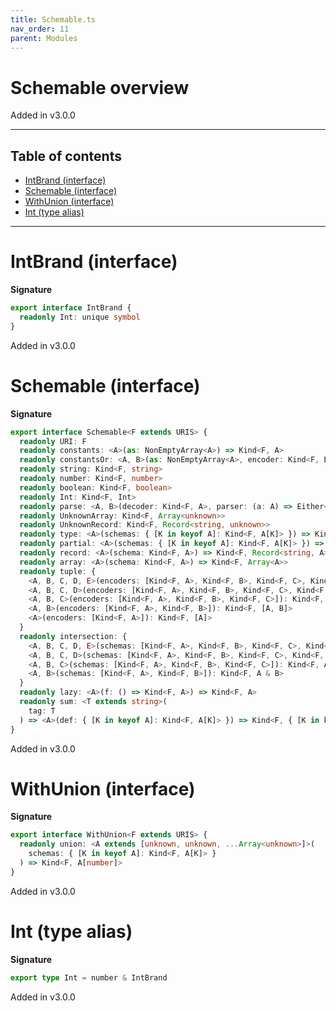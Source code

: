 ```yaml
---
title: Schemable.ts
nav_order: 11
parent: Modules
---
```


# Schemable overview

Added in v3.0.0

---

<h2 class="text-delta">Table of contents</h2>

- [IntBrand (interface)](#intbrand-interface)
- [Schemable (interface)](#schemable-interface)
- [WithUnion (interface)](#withunion-interface)
- [Int (type alias)](#int-type-alias)

---

# IntBrand (interface)

**Signature**

```ts
export interface IntBrand {
  readonly Int: unique symbol
}
```

Added in v3.0.0

# Schemable (interface)

**Signature**

```ts
export interface Schemable<F extends URIS> {
  readonly URI: F
  readonly constants: <A>(as: NonEmptyArray<A>) => Kind<F, A>
  readonly constantsOr: <A, B>(as: NonEmptyArray<A>, encoder: Kind<F, B>) => Kind<F, A | B>
  readonly string: Kind<F, string>
  readonly number: Kind<F, number>
  readonly boolean: Kind<F, boolean>
  readonly Int: Kind<F, Int>
  readonly parse: <A, B>(decoder: Kind<F, A>, parser: (a: A) => Either<string, B>) => Kind<F, A>
  readonly UnknownArray: Kind<F, Array<unknown>>
  readonly UnknownRecord: Kind<F, Record<string, unknown>>
  readonly type: <A>(schemas: { [K in keyof A]: Kind<F, A[K]> }) => Kind<F, A>
  readonly partial: <A>(schemas: { [K in keyof A]: Kind<F, A[K]> }) => Kind<F, Partial<A>>
  readonly record: <A>(schema: Kind<F, A>) => Kind<F, Record<string, A>>
  readonly array: <A>(schema: Kind<F, A>) => Kind<F, Array<A>>
  readonly tuple: {
    <A, B, C, D, E>(encoders: [Kind<F, A>, Kind<F, B>, Kind<F, C>, Kind<F, D>, Kind<F, E>]): Kind<F, [A, B, C, D, E]>
    <A, B, C, D>(encoders: [Kind<F, A>, Kind<F, B>, Kind<F, C>, Kind<F, D>]): Kind<F, [A, B, C, D]>
    <A, B, C>(encoders: [Kind<F, A>, Kind<F, B>, Kind<F, C>]): Kind<F, [A, B, C]>
    <A, B>(encoders: [Kind<F, A>, Kind<F, B>]): Kind<F, [A, B]>
    <A>(encoders: [Kind<F, A>]): Kind<F, [A]>
  }
  readonly intersection: {
    <A, B, C, D, E>(schemas: [Kind<F, A>, Kind<F, B>, Kind<F, C>, Kind<F, D>, Kind<F, E>]): Kind<F, A & B & C & D & E>
    <A, B, C, D>(schemas: [Kind<F, A>, Kind<F, B>, Kind<F, C>, Kind<F, D>]): Kind<F, A & B & C & D>
    <A, B, C>(schemas: [Kind<F, A>, Kind<F, B>, Kind<F, C>]): Kind<F, A & B & C>
    <A, B>(schemas: [Kind<F, A>, Kind<F, B>]): Kind<F, A & B>
  }
  readonly lazy: <A>(f: () => Kind<F, A>) => Kind<F, A>
  readonly sum: <T extends string>(
    tag: T
  ) => <A>(def: { [K in keyof A]: Kind<F, A[K]> }) => Kind<F, { [K in keyof A]: { [F in T]: K } & A[K] }[keyof A]>
}
```

Added in v3.0.0

# WithUnion (interface)

**Signature**

```ts
export interface WithUnion<F extends URIS> {
  readonly union: <A extends [unknown, unknown, ...Array<unknown>]>(
    schemas: { [K in keyof A]: Kind<F, A[K]> }
  ) => Kind<F, A[number]>
}
```

Added in v3.0.0

# Int (type alias)

**Signature**

```ts
export type Int = number & IntBrand
```

Added in v3.0.0
